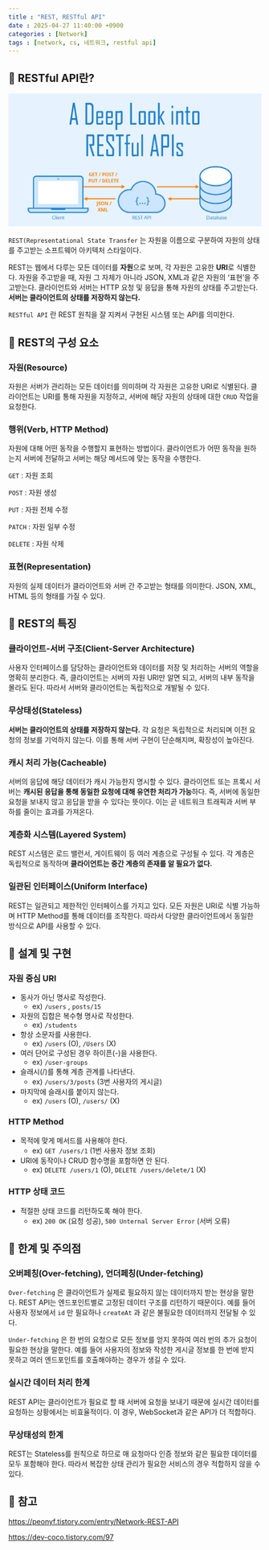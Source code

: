 ```yaml
---
title : "REST, RESTful API"
date : 2025-04-27 11:40:00 +0900
categories : [Network]
tags : [network, cs, 네트워크, restful api]
---
```


## 📌 RESTful API란?

![image.png](assets/img/restful/1.png)

`REST(Representational State Transfer` 는 자원을 이름으로 구분하여 자원의 상태를 주고받는 소프트웨어 아키텍처 스타일이다.

REST는 웹에서 다루는 모든 데이터를 **자원**으로 보며, 각 자원은 고유한 **URI**로 식별한다. 자원을 주고받을 때, 자원 그 자체가 아니라 JSON, XML과 같은 자원의 ‘표현’을 주고받는다. 클라이언트와 서버는 HTTP 요청 및 응답을 통해 자원의 상태를 주고받는다. **서버는 클라이언트의 상태를 저장하지 않는다.**

`RESTful API` 란 REST 원칙을 잘 지켜서 구현된 시스템 또는 API를 의미한다.

## 📌 REST의 구성 요소

### 자원(Resource)

자원은 서버가 관리하는 모든 데이터를 의미하며 각 자원은 고유한 URI로 식별된다. 클라이언트는 URI를 통해 자원을 지정하고, 서버에 해당 자원의 상태에 대한 `CRUD` 작업을 요청한다.

### 행위(Verb, HTTP Method)

자원에 대해 어떤 동작을 수행할지 표현하는 방법이다. 클라이언트가 어떤 동작을 원하는지 서버에 전달하고 서버는 해당 메서드에 맞는 동작을 수행한다.

`GET` : 자원 조회

`POST` : 자원 생성

`PUT` : 자원 전체 수정

`PATCH` : 자원 일부 수정

`DELETE` : 자원 삭제

### 표현(Representation)

자원의 실제 데이터가 클라이언트와 서버 간 주고받는 형태를 의미한다. JSON, XML, HTML 등의 형태를 가질 수 있다.

## 📌 REST의 특징

### 클라이언트-서버 구조(Client-Server Architecture)

사용자 인터페이스를 담당하는 클라이언트와 데이터를 저장 및 처리하는 서버의 역할을 명확히 분리한다. 즉, 클라이언트는 서버의 자원 URI만 알면 되고, 서버의 내부 동작을 몰라도 된다. 따라서 서버와 클라이언트는 독립적으로 개발될 수 있다.

### 무상태성(Stateless)

**서버는 클라이언트의 상태를 저장하지 않는다.** 각 요청은 독립적으로 처리되며 이전 요청의 정보를 기억하지 않는다. 이를 통해 서버 구현이 단순해지며, 확장성이 높아진다.

### 캐시 처리 가능(Cacheable)

서버의 응답에 해당 데이터가 캐시 가능한지 명시할 수 있다. 클라이언트 또는 프록시 서버는 **캐시된 응답을 통해 동일한 요청에 대해 유연한 처리가 가능**하다. 즉, 서버에 동일한 요청을 보내지 않고 응답을 받을 수 있다는 뜻이다. 이는 곧 네트워크 트래픽과 서버 부하를 줄이는 효과를 가져온다.

### 계층화 시스템(Layered System)

REST 시스템은 로드 밸런서, 게이트웨이 등 여러 계층으로 구성될 수 있다. 각 계층은 독립적으로 동작하며 **클라이언트는 중간 계층의 존재를 알 필요가 없다.**

### 일관된 인터페이스(Uniform Interface)

REST는 일관되고 제한적인 인터페이스를 가지고 있다. 모든 자원은 URI로 식별 가능하며 HTTP Method를 통해 데이터를 조작한다. 따라서 다양한 클라이언트에서 동일한 방식으로 API를 사용할 수 있다.

## 📌 설계 및 구현

### 자원 중심 URI

- 동사가 아닌 명사로 작성한다.
    - ex) `/users` , `posts/15`
- 자원의 집합은 복수형 명사로 작성한다.
    - ex) `/students`
- 항상 소문자를 사용한다.
    - ex) `/users` (O), `/Users` (X)
- 여러 단어로 구성된 경우 하이픈(-)을 사용한다.
    - ex) `/user-groups`
- 슬래시(/)를 통해 계층 관계를 나타낸다.
    - ex) `/users/3/posts` (3번 사용자의 게시글)
- 마지막에 슬래시를 붙이지 않는다.
    - ex) `/users` (O), `/users/` (X)

### HTTP Method

- 목적에 맞게 메서드를 사용해야 한다.
    - ex) `GET /users/1` (1번 사용자 정보 조회)
- URI에 동작이나 CRUD 함수명을 포함하면 안 된다.
    - ex) `DELETE /users/1` (O), `DELETE /users/delete/1` (X)

### HTTP 상태 코드

- 적절한 상태 코드를 리턴하도록 해야 한다.
    - ex) `200 OK` (요청 성공), `500 Unternal Server Error` (서버 오류)

## 📌 한계 및 주의점

### 오버페칭(Over-fetching), 언더페칭(Under-fetching)

`Over-fetching` 은 클라이언트가 실제로 필요하지 않는 데이터까지 받는 현상을 말한다. REST API는 엔드포인트별로 고정된 데이터 구조를 리턴하기 때문이다. 예를 들어 사용자 정보에서 `id` 만 필요하나 `createAt` 과 같은 불필요한 데이터까지 전달될 수 있다.

`Under-fetching` 은 한 번의 요청으로 모든 정보를 얻지 못하여 여러 번의 추가 요청이 필요한 현상을 말한다. 예를 들어 사용자의 정보와 작성한 게시글 정보를 한 번에 받지 못하고 여러 엔드포인트를 호출해야하는 경우가 생길 수 있다.

### 실시간 데이터 처리 한계

REST API는 클라이언트가 필요로 할 때 서버에 요청을 보내기 때문에 실시간 데이터를 요청하는 상황에서는 비효율적이다. 이 경우, WebSocket과 같은 API가 더 적합하다.

### 무상태성의 한계

REST는 Stateless를 원칙으로 하므로 매 요청마다 인증 정보와 같은 필요한 데이터를 모두 포함해야 한다. 따라서 복잡한 상태 관리가 필요한 서비스의 경우 적합하지 않을 수 있다.

## 📌 참고

https://peonyf.tistory.com/entry/Network-REST-API

https://dev-coco.tistory.com/97